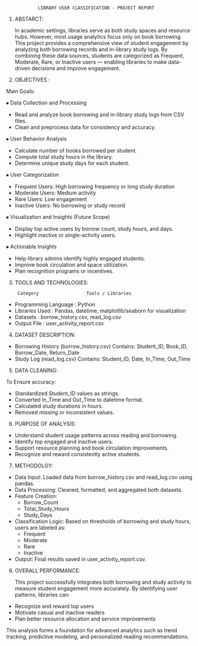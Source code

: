 				LIBRARY USER CLASSIFICATION - PROJECT REPORT


1.	ABSTARCT:

	In academic settings, libraries serve as both study spaces and resource hubs. However, most usage analytics focus only on book borrowing.
This project provides a comprehensive view of student engagement by analyzing both borrowing records and in-library study logs.
By combining these data sources, students are categorized as Frequent, Moderate, Rare, or Inactive users — enabling libraries to make data-driven decisions and improve engagement.


2. OBJECTIVES :

Main Goals:

⦁ Data Collection and Processing
   * Read and analyze book borrowing and in-library study logs from CSV files.
   * Clean and preprocess data for consistency and accuracy.

⦁ User Behavior Analysis
   * Calculate number of books borrowed per student.
   * Compute total study hours in the library.
   * Determine unique study days for each student.

⦁ User Categorization
   * Frequent Users: High borrowing frequency or long study duration
   * Moderate Users: Medium activity
   * Rare Users: Low engagement
   * Inactive Users: No borrowing or study record

⦁ Visualization and Insights (Future Scope)
   * Display top active users by borrow count, study hours, and days.
   * Highlight inactive or single-activity users.

⦁ Actionable Insights
   * Help library admins identify highly engaged students.
   * Improve book circulation and space utilization.
   * Plan recognition programs or incentives.


3. TOOLS AND TECHNOLOGIES:

	    Category                  Tools / Libraries 
* 	Programming Language   :	  Python
* 	Libraries Used	        :	  Pandas, datetime, matplotlib/seaborn for visualization
* 	Datasets	      	    :	  borrow_history.csv, read_log.csv
* 	Output File	      	    :	  user_activity_report.csv


4. DATASET DESCRIPTION:

* 	Borrowing History (borrow_history.csv)
	  Contains: Student_ID, Book_ID, Borrow_Date, Return_Date
* 	Study Log (read_log.csv)
	  Contains: Student_ID, Date, In_Time, Out_Time


5. DATA CLEANING:

To Ensure accuracy:
*	Standardized Student_ID values as strings.
*	Converted In_Time and Out_Time to datetime format.
*	Calculated study durations in hours.
*	Removed missing or inconsistent values.


6. PURPOSE OF ANALYSIS:

*	Understand student usage patterns across reading and borrowing.
*	Identify top engaged and inactive users.
*	Support resource planning and book circulation improvements.
*	Recognize and reward consistently active students.

 
7. METHODOLGY:

*	Data Input:
	Loaded data from borrow_history.csv and read_log.csv using pandas.
*	Data Processing:
	Cleaned, formatted, and aggregated both datasets.
*	Feature Creation:
   	* Borrow_Count
   	* Total_Study_Hours
   	* Study_Days
*	Classification Logic:
	Based on thresholds of borrowing and study hours, users are labeled as:
	* Frequent
   	* Moderate
   	* Rare
   	* Inactive
*	Output:
	   Final results saved in user_activity_report.csv.


8. OVERALL PERFORMANCE:

	This project successfully integrates both borrowing and study activity to measure student engagement more accurately.
By identifying user patterns, libraries can:

*	Recognize and reward top users
*	Motivate casual and inactive readers
*	Plan better resource allocation and service improvements

This analysis forms a foundation for advanced analytics such as trend tracking, predictive modeling, and personalized reading recommendations.







